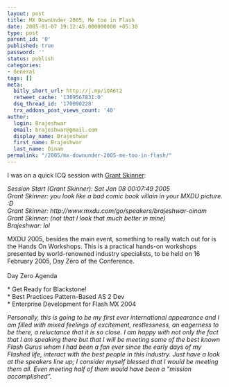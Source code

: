 ```yaml
---
layout: post
title: MX DownUnder 2005, Me too in Flash
date: 2005-01-07 19:12:45.000000000 +05:30
type: post
parent_id: '0'
published: true
password: ''
status: publish
categories:
- General
tags: []
meta:
  bitly_short_url: http://j.mp/iOA6t2
  retweet_cache: '1309567831:0'
  dsq_thread_id: '170090228'
  trx_addons_post_views_count: '40'
author:
  login: Brajeshwar
  email: brajeshwar@gmail.com
  display_name: Brajeshwar
  first_name: Brajeshwar
  last_name: Oinam
permalink: "/2005/mx-downunder-2005-me-too-in-flash/"
---
```

<p>I was on a quick ICQ session with <a href="http://www.gskinner.com/blog/" title="Grant Skinner">Grant Skinner</a>:</p>
<p><em>Session Start (Grant Skinner): Sat Jan 08 00:07:49 2005<br />
Grant Skinner: you look like a bad comic book villain in your MXDU picture. :D<br />
Grant Skinner: http://www.mxdu.com/go/speakers/brajeshwar-oinam<br />
Grant Skinner: (not that I look that much better in mine)<br />
Brajeshwar: lol</em></p>
<p>MXDU 2005, besides the main event, something to really watch out for is the Hands On Workshops. This is a practical hands-on workshops presented by world-renowned industry specialists, to be held on 16 February 2005, Day Zero of the Conference.<br />
<br />
Day Zero Agenda</p>
<p>* Get Ready for Blackstone!<br />
* Best Practices Pattern-Based AS 2 Dev<br />
* Enterprise Development for Flash MX 2004</p>
<p><em>Personally, this is going to be my first ever international appearance and I am filled with mixed feelings of excitement, restlessness, an eagerness to be there, a reluctance that it is so close. I am happy with not only the fact that I am speaking there but that I will be meeting some of the best known Flash Gurus whom I had been a fan ever since the early days of my Flashed life, interact with the best people in this industry. Just have a look at the speakers line up; I consider myself blessed that I would be meeting them all. Even meeting half of them would have been a "mission accomplished".</em></p>
